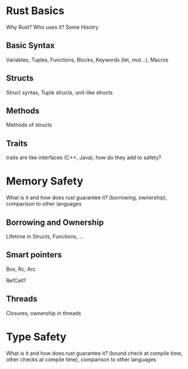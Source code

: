 # Rust Basics

Why Rust? Who uses it? Some Hisotry

## Basic Syntax

Variables, Tuples, Functions, Blocks, Keywords (let, mut...), Macros

## Structs

Struct syntax, Tuple structs, unit-like structs

## Methods

Methods of structs

## Traits

traits are like interfaces (C++, Java), how do they add to safety?

# Memory Safety

What is it and how does rust guarantee it? (borrowing, ownership), comparison to other languages

## Borrowing and Ownership

Lifetime in Structs, Functions, ...

## Smart pointers

Box<T>, Rc<T>, Arc<T>

RefCell<T>?

## Threads

Closures, ownership in threads

# Type Safety 

What is it and how does rust guarantee it? (bound check at compile time, other checks at compile time), comparison to other languages